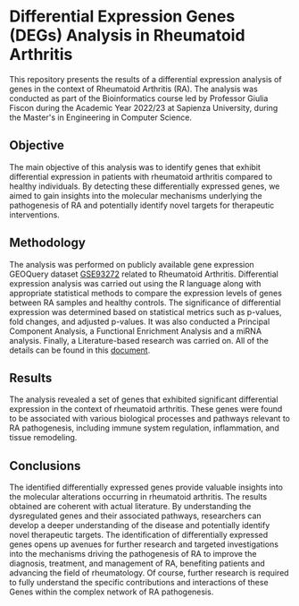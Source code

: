 # Differential Expression Genes (DEGs) Analysis in Rheumatoid Arthritis

This repository presents the results of a differential expression analysis of genes in the context of Rheumatoid Arthritis (RA). The analysis was conducted as part of the Bioinformatics course led by Professor Giulia Fiscon during the Academic Year 2022/23 at Sapienza University, during the Master's in Engineering in Computer Science.

## Objective
The main objective of this analysis was to identify genes that exhibit differential expression in patients with rheumatoid arthritis compared to healthy individuals. By detecting these differentially expressed genes, we aimed to gain insights into the molecular mechanisms underlying the pathogenesis of RA and potentially identify novel targets for therapeutic interventions.

## Methodology

The analysis was performed on publicly available gene expression GEOQuery dataset [GSE93272](https://www.ncbi.nlm.nih.gov/geo/query/acc.cgi?acc=GSE93272) related to Rheumatoid Arthritis. Differential expression analysis was carried out using the R language along with appropriate statistical methods to compare the expression levels of genes between RA samples and healthy controls. The significance of differential expression was determined based on statistical metrics such as p-values, fold changes, and adjusted p-values.
It was also conducted a Principal Component Analysis, a Functional Enrichment Analysis and a miRNA analysis. Finally, a Literature-based research was carried on. All of the details can be found in this [document](https://github.com/francesco-fortunato/Rheumatoid-Arthritis-Analysis/blob/main/doc/Bioinformatics_Fortunato_Francesco_1848527.pdf).

## Results

The analysis revealed a set of genes that exhibited significant differential expression in the context of rheumatoid arthritis. These genes were found to be associated with various biological processes and pathways relevant to RA pathogenesis, including immune system regulation, inflammation, and tissue remodeling.

## Conclusions

The identified differentially expressed genes provide valuable insights into the molecular alterations occurring in rheumatoid arthritis. The results obtained are coherent with actual literature. By understanding the dysregulated genes and their associated pathways, researchers can develop a deeper understanding of the disease and potentially identify novel therapeutic targets. The identification of differentially expressed genes opens up avenues for further research and targeted investigations into the mechanisms driving the pathogenesis of RA to improve the diagnosis, treatment, and management of RA, benefiting patients and advancing the field of rheumatology. Of course, further research is required to fully understand the specific contributions and interactions of these Genes within the complex network of RA pathogenesis. 
